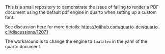 This is a small repository to demonstrate the issue of failing to render a PDF document using the default pdf engine in quarto when setting up a custom font.

See discussion here for more details:
https://github.com/quarto-dev/quarto-cli/discussions/12071

The workaround is to change the engine to `lualatex` in the yaml of the quarto document.
